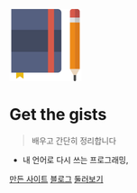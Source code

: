 ![logo](_media/maincovericon.png)

# <strong>Get the gists</strong>

> 배우고 간단히 정리합니다

- 내 언어로 다시 쓰는 프로그래밍,

[만든 사이트](https://github.com/docsifyjs/docsify/)
[블로그](https://github.com/docsifyjs/docsify/)
[둘러보기](#환영합니다)
